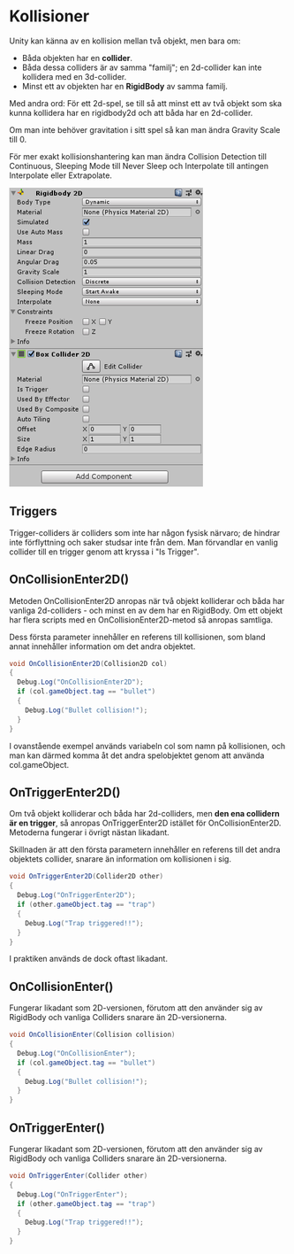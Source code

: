 # Kollisioner

Unity kan känna av en kollision mellan två objekt, men bara om:

* Båda objekten har en **collider**.
* Båda dessa colliders är av samma "familj"; en 2d-collider kan inte kollidera med en 3d-collider.
* Minst ett av objekten har en **RigidBody** av samma familj.

Med andra ord: För ett 2d-spel, se till så att minst ett av två objekt som ska kunna kollidera har en rigidbody2d och att båda har en 2d-collider.

Om man inte behöver gravitation i sitt spel så kan man ändra Gravity Scale till 0.

För mer exakt kollisionshantering kan man ändra Collision Detection till Continuous, Sleeping Mode till Never Sleep och Interpolate till antingen Interpolate eller Extrapolate.

![](<../.gitbook/assets/image (2).png>)

## Triggers

Trigger-colliders är colliders som inte har någon fysisk närvaro; de hindrar inte förflyttning och saker studsar inte från dem. Man förvandlar en vanlig collider till en trigger genom att kryssa i "Is Trigger".

## OnCollisionEnter2D()

Metoden OnCollisionEnter2D anropas när två objekt kolliderar och båda har vanliga 2d-colliders - och minst en av dem har en RigidBody. Om ett objekt har flera scripts med en OnCollisionEnter2D-metod så anropas samtliga.

Dess första parameter innehåller en referens till kollisionen, som bland annat innehåller information om det andra objektet.

```csharp
void OnCollisionEnter2D(Collision2D col)
{
  Debug.Log("OnCollisionEnter2D");
  if (col.gameObject.tag == "bullet")
  {
    Debug.Log("Bullet collision!");
  }
}
```

I ovanstående exempel används variabeln col som namn på kollisionen, och man kan därmed komma åt det andra spelobjektet genom att använda col.gameObject.

## OnTriggerEnter2D()

Om två objekt kolliderar och båda har 2d-colliders, men **den ena collidern är en trigger**, så anropas OnTriggerEnter2D istället för OnCollisionEnter2D. Metoderna fungerar i övrigt nästan likadant.

Skillnaden är att den första parametern innehåller en referens till det andra objektets collider, snarare än information om kollisionen i sig.

```csharp
void OnTriggerEnter2D(Collider2D other)
{
  Debug.Log("OnTriggerEnter2D");
  if (other.gameObject.tag == "trap")
  {
    Debug.Log("Trap triggered!!");
  }
}
```

I praktiken används de dock oftast likadant.

## OnCollisionEnter()

Fungerar likadant som 2D-versionen, förutom att den använder sig av RigidBody och vanliga Colliders snarare än 2D-versionerna.

```csharp
void OnCollisionEnter(Collision collision)
{
  Debug.Log("OnCollisionEnter");
  if (col.gameObject.tag == "bullet")
  {
    Debug.Log("Bullet collision!");
  }
}
```

## OnTriggerEnter()

Fungerar likadant som 2D-versionen, förutom att den använder sig av RigidBody och vanliga Colliders snarare än 2D-versionerna.

```csharp
void OnTriggerEnter(Collider other)
{
  Debug.Log("OnTriggerEnter");
  if (other.gameObject.tag == "trap")
  {
    Debug.Log("Trap triggered!!");
  }
}
```

